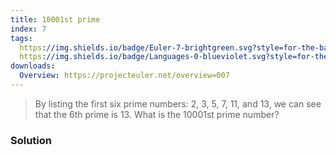 ```yaml
---
title: 10001st prime
index: 7
tags:
  https://img.shields.io/badge/Euler-7-brightgreen.svg?style=for-the-badge: https://projecteuler.net/problem=7
  https://img.shields.io/badge/Languages-0-blueviolet.svg?style=for-the-badge:
downloads:
  Overview: https://projecteuler.net/overview=007
---
```


> By listing the first six prime numbers: $2$, $3$, $5$, $7$, $11$, and $13$,
> we can see that the 6th prime is $13$. What is the 10001st prime number?

### Solution


